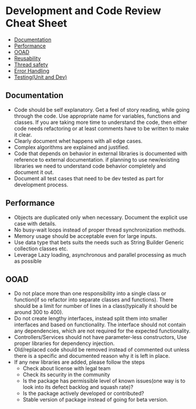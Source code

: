 # Development and Code Review Cheat Sheet

- [Documentation](#Documentation)
- [Performance](#performance)
- [OOAD](#ooad)
- [Reusability](#reusability)
- [Thread safety](#thread-safety)
- [Error Handling](#error-handling)
- [Testing(Unit and Dev)](#testing-unit-and-dev)

## Documentation
- Code should be self explanatory. Get a feel of story reading, while going through the code. Use appropriate name for variables, functions and classes. If you are taking more time to understand the code, then either code needs refactoring or at least comments have to be written to make it clear.
- Clearly document whet happens with all edge cases.
- Complex algorithms are explained and justified.
- Code that depends on behavior in external libraries is documented with reference to external documentation. if planning to use new/existing libraries we need to understand code behavior completely and document it out.
- Document all test cases that need to be dev tested as part for development process.

## Performance
- Objects are duplicated only when necessary. Document the explicit use case with details.
- No busy-wait loops instead of proper thread synchronization methods.
- Memory usage should be acceptable even for large inputs.
- Use data type that bets suits the needs such as String Builder Generic collection classes etc.
- Leverage Lazy loading, asynchronous and parallel processing as much as possible

## OOAD
- Do not place more than one responsibility into a single class or function(if so refactor into separate classes and functions). There should be a limit for number of lines in a class(typically it should be around 300 to 400).
- Do not create lengthy interfaces, instead split them into smaller interfaces and based on functionality. The interface should not contain any dependencies, which are not required for the expected functionality.  
- Controllers/Services should not have parameter-less constructors, Use proper libraries for dependency injection.
- Old/replaced code should be removed instead of commented out unless there is a specific and documented reason why it is left in place.
- If any new libraries are added, please follow the steps
    - Check about license with legal team
    - Check its security in the community
    - Is the package has permissible level of known issues(one way is to look into its defect backlog and squash rate)?
    - Is the package actively developed or contributed?
    - Stable version of package instead of going for beta version.

